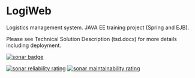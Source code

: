 # LogiWeb
<p>Logistics management system. JAVA EE training project (Spring and EJB).</p>
<p>Please see Technical Solution Description (tsd.docx) for more details including deployment.</p>

<p><a target="_blank" rel="noopener noreferrer" href="https://sonarcloud.io/images/project_badges/sonarcloud-orange.svg"><img src="https://sonarcloud.io/images/project_badges/sonarcloud-orange.svg" alt="sonar badge" style="max-width:100%;"></a></p>
<p><a target="_blank" rel="noopener noreferrer" href="https://sonarcloud.io/api/project_badges/measure?project=MartaEN_t-systems-internship&metric=reliability_rating"><img src="https://sonarcloud.io/api/project_badges/measure?project=MartaEN_t-systems-internship&metric=reliability_rating" alt="sonar reliability rating" style="max-width:100%;"></a>
  <a target="_blank" rel="noopener noreferrer" href="https://sonarcloud.io/api/project_badges/measure?project=MartaEN_t-systems-internship&metric=sqale_rating"><img src="https://sonarcloud.io/api/project_badges/measure?project=MartaEN_t-systems-internship&metric=sqale_rating" alt="sonar maintainability rating" style="max-width:100%;"></a></p>
